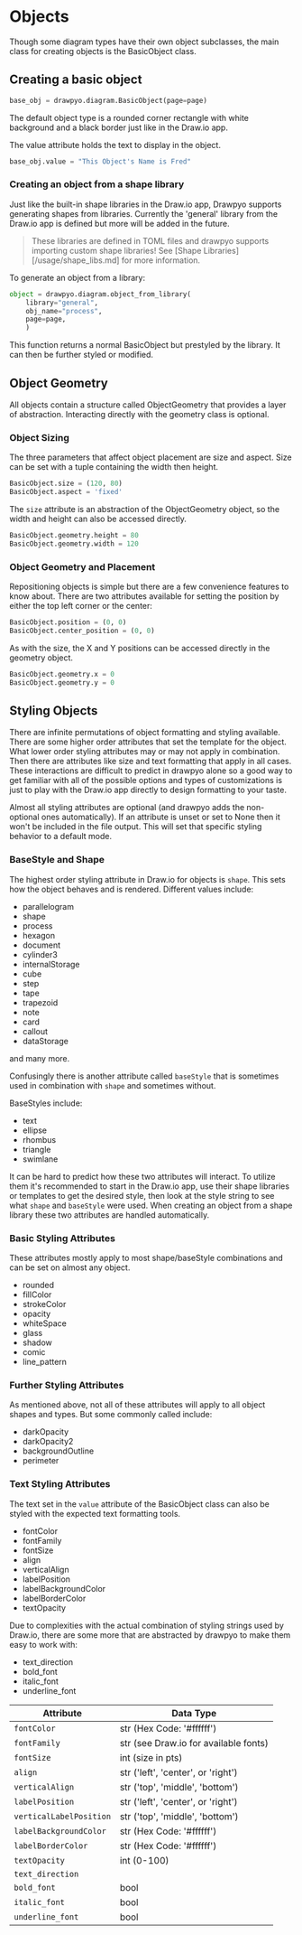 # Objects

Though some diagram types have their own object subclasses, the main class for creating objects is the BasicObject class.

## Creating a basic object

```python
base_obj = drawpyo.diagram.BasicObject(page=page)
```

The default object type is a rounded corner rectangle with white background and a black border just like in the Draw.io app.

The value attribute holds the text to display in the object.

```python
base_obj.value = "This Object's Name is Fred"
```

### Creating an object from a shape library

Just like the built-in shape libraries in the Draw.io app, Drawpyo supports generating shapes from libraries. Currently the 'general' library from the Draw.io app is defined but more will be added in the future.

> These libraries are defined in TOML files and drawpyo supports importing custom shape libraries! See [Shape Libraries][/usage/shape_libs.md] for more information.

To generate an object from a library:

```python
object = drawpyo.diagram.object_from_library(
    library="general",
    obj_name="process",
    page=page,
    )
```

This function returns a normal BasicObject but prestyled by the library. It can then be further styled or modified.

## Object Geometry

All objects contain a structure called ObjectGeometry that provides a layer of abstraction. Interacting directly with the geometry class is optional.

### Object Sizing

The three parameters that affect object placement are size and aspect. Size can be set with a tuple containing the width then height.

```python
BasicObject.size = (120, 80)
BasicObject.aspect = 'fixed'
```

The `size` attribute is an abstraction of the ObjectGeometry object, so the width and height can also be accessed directly.

```python
BasicObject.geometry.height = 80
BasicObject.geometry.width = 120
```

### Object Geometry and Placement

Repositioning objects is simple but there are a few convenience features to know about. There are two attributes available for setting the position by either the top left corner or the center:

```python
BasicObject.position = (0, 0)
BasicObject.center_position = (0, 0)
```

As with the size, the X and Y positions can be accessed directly in the geometry object.

```python
BasicObject.geometry.x = 0
BasicObject.geometry.y = 0
```

## Styling Objects

There are infinite permutations of object formatting and styling available. There are some higher order attributes that set the template for the object. What lower order styling attributes may or may not apply in combination. Then there are attributes like size and text formatting that apply in all cases. These interactions are difficult to predict in drawpyo alone so a good way to get familiar with all of the possible options and types of customizations is just to play with the Draw.io app directly to design formatting to your taste.

Almost all styling attributes are optional (and drawpyo adds the non-optional ones automatically). If an attribute is unset or set to None then it won't be included in the file output. This will set that specific styling behavior to a default mode.

### BaseStyle and Shape

The highest order styling attribute in Draw.io for objects is `shape`. This sets how the object behaves and is rendered. Different values include:

- parallelogram
- shape
- process
- hexagon
- document
- cylinder3
- internalStorage
- cube
- step
- tape
- trapezoid
- note
- card
- callout
- dataStorage

and many more.

Confusingly there is another attribute called `baseStyle` that is sometimes used in combination with `shape` and sometimes without.

BaseStyles include:

- text
- ellipse
- rhombus
- triangle
- swimlane

It can be hard to predict how these two attributes will interact. To utilize them it's recommended to start in the Draw.io app, use their shape libraries or templates to get the desired style, then look at the style string to see what `shape` and `baseStyle` were used. When creating an object from a shape library these two attributes are handled automatically.

### Basic Styling Attributes

These attributes mostly apply to most shape/baseStyle combinations and can be set on almost any object.

- rounded
- fillColor
- strokeColor
- opacity
- whiteSpace
- glass
- shadow
- comic
- line_pattern

### Further Styling Attributes

As mentioned above, not all of these attributes will apply to all object shapes and types. But some commonly called include:

- darkOpacity
- darkOpacity2
- backgroundOutline
- perimeter

### Text Styling Attributes

The text set in the `value` attribute of the BasicObject class can also be styled with the expected text formatting tools.

- fontColor
- fontFamily
- fontSize
- align
- verticalAlign
- labelPosition
- labelBackgroundColor
- labelBorderColor
- textOpacity

Due to complexities with the actual combination of styling strings used by Draw.io, there are some more that are abstracted by drawpyo to make them easy to work with:

- text_direction
- bold_font
- italic_font
- underline_font

| Attribute               | Data Type                             |
| ----------------------- | ------------------------------------- |
| `fontColor`             | str (Hex Code: '#ffffff')             |
| `fontFamily`            | str (see Draw.io for available fonts) |
| `fontSize`              | int (size in pts)                     |
| `align`                 | str ('left', 'center', or 'right')    |
| `verticalAlign`         | str ('top', 'middle', 'bottom')       |
| `labelPosition`         | str ('left', 'center', or 'right')    |
| `verticalLabelPosition` | str ('top', 'middle', 'bottom')       |
| `labelBackgroundColor`  | str (Hex Code: '#ffffff')             |
| `labelBorderColor`      | str (Hex Code: '#ffffff')             |
| `textOpacity`           | int (0-100)                           |
| `text_direction`        |                                       |
| `bold_font`             | bool                                  |
| `italic_font`           | bool                                  |
| `underline_font`        | bool                                  |
